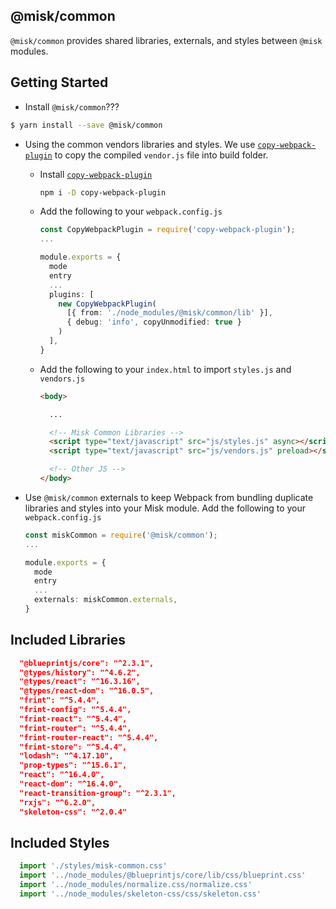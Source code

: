 @misk/common
---

`@misk/common` provides shared libraries, externals, and styles between `@misk` modules.

Getting Started
---

- Install `@misk/common`???

```bash
$ yarn install --save @misk/common
```

- Using the common vendors libraries and styles. We use [`copy-webpack-plugin`](https://github.com/webpack-contrib/copy-webpack-plugin) to copy the compiled `vendor.js` file into build folder. 
  - Install [`copy-webpack-plugin`](https://github.com/webpack-contrib/copy-webpack-plugin)
    
    ```bash
    npm i -D copy-webpack-plugin
    ```

  - Add the following to your `webpack.config.js`

    ```Typescript
    const CopyWebpackPlugin = require('copy-webpack-plugin');
    ...

    module.exports = {
      mode
      entry
      ...
      plugins: [
        new CopyWebpackPlugin(
          [{ from: './node_modules/@misk/common/lib' }], 
          { debug: 'info', copyUnmodified: true }
        )
      ],
    }
    ```
  
  - Add the following to your `index.html` to import `styles.js` and `vendors.js`

    ```HTML
    <body>

      ...

      <!-- Misk Common Libraries -->
      <script type="text/javascript" src="js/styles.js" async></script>
      <script type="text/javascript" src="js/vendors.js" preload></script>

      <!-- Other JS -->
    </body>
    ```

- Use `@misk/common` externals to keep Webpack from bundling duplicate libraries and styles into your Misk module. Add the following to your `webpack.config.js`
  
  ```Typescript
  const miskCommon = require('@misk/common');
  ...

  module.exports = {
    mode
    entry
    ...
    externals: miskCommon.externals,
  }

  ```

Included Libraries
---

```JSON
  "@blueprintjs/core": "^2.3.1",
  "@types/history": "^4.6.2",
  "@types/react": "^16.3.16",
  "@types/react-dom": "^16.0.5",
  "frint": "^5.4.4",
  "frint-config": "^5.4.4",
  "frint-react": "^5.4.4",
  "frint-router": "^5.4.4",
  "frint-router-react": "^5.4.4",
  "frint-store": "^5.4.4",
  "lodash": "^4.17.10",
  "prop-types": "^15.6.1",
  "react": "^16.4.0",
  "react-dom": "^16.4.0",
  "react-transition-group": "^2.3.1",
  "rxjs": "^6.2.0",
  "skeleton-css": "^2.0.4"
```

Included Styles
---
```Typescript
  import './styles/misk-common.css'
  import '../node_modules/@blueprintjs/core/lib/css/blueprint.css'
  import '../node_modules/normalize.css/normalize.css'
  import '../node_modules/skeleton-css/css/skeleton.css'
```